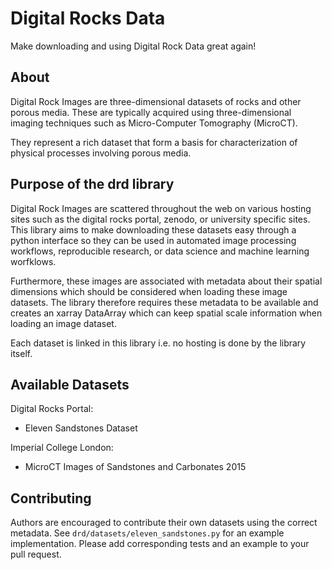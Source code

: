 # Digital Rocks Data
Make downloading and using Digital Rock Data great again!

## About

Digital Rock Images are three-dimensional datasets of rocks and other porous media.
These are typically acquired using three-dimensional imaging techniques such as Micro-Computer Tomography (MicroCT).

They represent a rich dataset that form a basis for characterization of physical processes involving porous media.

## Purpose of the drd library

Digital Rock Images are scattered throughout the web on various hosting sites such as the digital rocks portal, zenodo, or university specific sites.
This library aims to make downloading these datasets easy through a python interface so they can be used in automated image processing workflows, 
reproducible research, or data science and machine learning worfklows.

Furthermore, these images are associated with metadata about their spatial dimensions which should be considered when loading these image datasets.
The library therefore requires these metadata to be available and creates an xarray DataArray which can keep spatial scale information when loading an image dataset.

Each dataset is linked in this library i.e. no hosting is done by the library itself.

## Available Datasets

Digital Rocks Portal:
- Eleven Sandstones Dataset

Imperial College London:
- MicroCT Images of Sandstones and Carbonates 2015

## Contributing

Authors are encouraged to contribute their own datasets using the correct metadata. 
See `drd/datasets/eleven_sandstones.py` for an example implementation. 
Please add corresponding tests and an example to your pull request.